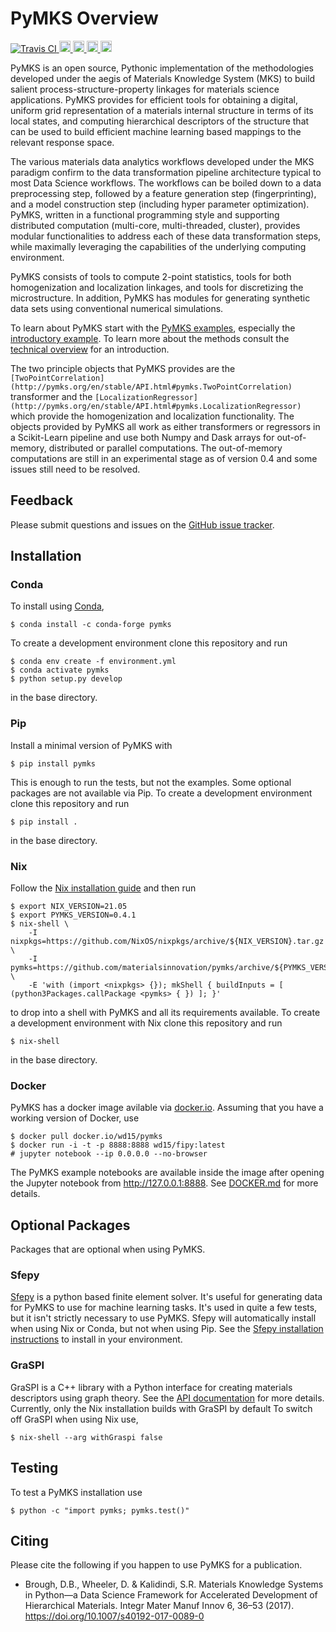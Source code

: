 # PyMKS Overview

<a href="https://travis-ci.org/materialsinnovation/pymks" target="_blank">
<img src="https://api.travis-ci.org/materialsinnovation/pymks.svg"
alt="Travis CI">
</a>
<a href="https://github.com/materialsinnovation/pymks/blob/master/LICENSE.md">
<img src="https://img.shields.io/badge/license-mit-blue.svg" alt="License" height="18">
</a>
<a href="http://pymks.readthedocs.io/en/latest/?badge=latest">
<img src="https://readthedocs.org/projects/pymks/badge/?version=latest" alt="Documentation Status" height="18">
</a>
<a href="https://pypi.python.org/pypi/pymks">
<img src="https://badge.fury.io/py/pymks.svg" alt="PyPI version" height="18">
</a>
<a href="https://circleci.com/gh/materialsinnovation/pymks">
<img src="https://circleci.com/gh/materialsinnovation/pymks.svg?style=shield" alt="Circle CI" height="18">
</a>

PyMKS is an open source, Pythonic implementation of the methodologies
developed under the aegis of Materials Knowledge System (MKS) to build
salient process-structure-property linkages for materials science
applications.  PyMKS provides for efficient tools for obtaining a
digital, uniform grid representation of a materials internal structure
in terms of its local states, and computing hierarchical descriptors
of the structure that can be used to build efficient machine learning
based mappings to the relevant response space.

The various materials data analytics workflows developed under the MKS
paradigm confirm to the data transformation pipeline architecture
typical to most Data Science workflows. The workflows can be boiled
down to a data preprocessing step, followed by a feature generation
step (fingerprinting), and a model construction step (including hyper
parameter optimization). PyMKS, written in a functional programming
style and supporting distributed computation (multi-core,
multi-threaded, cluster), provides modular functionalities to address
each of these data transformation steps, while maximally leveraging
the capabilities of the underlying computing environment.

PyMKS consists of tools to compute 2-point statistics, tools for both homogenization
and localization linkages, and tools for discretizing the microstructure. In addition,
PyMKS has modules for generating synthetic data sets using conventional numerical
simulations.

To learn about PyMKS start with the [PyMKS
examples](http://pymks.org/en/stable/EXAMPLES.rst), especially the
[introductory example](notebooks/intro.ipynb). To learn more about the
methods consult the [technical overview](notebooks/tech_overview.html)
for an introduction.

The two principle objects that PyMKS provides are the
`[TwoPointCorrelation](http://pymks.org/en/stable/API.html#pymks.TwoPointCorrelation)`
transformer and the
`[LocalizationRegressor](http://pymks.org/en/stable/API.html#pymks.LocalizationRegressor)`
which provide the homogenization and localization functionality. The
objects provided by PyMKS all work as either transformers or
regressors in a Scikit-Learn pipeline and use both Numpy and Dask
arrays for out-of-memory, distributed or parallel computations. The
out-of-memory computations are still in an experimental stage as of
version 0.4 and some issues still need to be resolved.

## Feedback

Please submit questions and issues on the [GitHub issue
tracker](https://github.com/materialsinnovation/pymks/issues).

## Installation

### Conda

To install using [Conda][conda],

    $ conda install -c conda-forge pymks

To create a development environment clone this repository and run

    $ conda env create -f environment.yml
    $ conda activate pymks
    $ python setup.py develop

in the base directory.

### Pip

Install a minimal version of PyMKS with

    $ pip install pymks

This is enough to run the tests, but not the examples. Some optional
packages are not available via Pip. To create a development
environment clone this repository and run

    $ pip install .

in the base directory.

### Nix

Follow the [Nix installation
guide](https://nixos.org/nix/manual/#chap-quick-start) and then run

    $ export NIX_VERSION=21.05
    $ export PYMKS_VERSION=0.4.1
    $ nix-shell \
        -I nixpkgs=https://github.com/NixOS/nixpkgs/archive/${NIX_VERSION}.tar.gz \
        -I pymks=https://github.com/materialsinnovation/pymks/archive/${PYMKS_VERSION}.tar.gz \
        -E 'with (import <nixpkgs> {}); mkShell { buildInputs = [ (python3Packages.callPackage <pymks> { }) ]; }'

to drop into a shell with PyMKS and all its requirements available. To
create a development environment with Nix clone this repository and
run

    $ nix-shell

in the base directory.

### Docker

PyMKS has a docker image avilable via
[docker.io](https://hub.docker.com/repository/docker/wd15/pymks). Assuming
that you have a working version of Docker, use

    $ docker pull docker.io/wd15/pymks
    $ docker run -i -t -p 8888:8888 wd15/fipy:latest
    # jupyter notebook --ip 0.0.0.0 --no-browser

The PyMKS example notebooks are available inside the image after
opening the Jupyter notebook from http://127.0.0.1:8888. See
[DOCKER.md](./DOCKER.md) for more details.

## Optional Packages

Packages that are optional when using PyMKS.

### Sfepy

[Sfepy](http://sfepy.org/doc-devel/index.html) is a python based
finite element solver. It's useful for generating data for PyMKS to
use for machine learning tasks. It's used in quite a few tests, but it
isn't strictly necessary to use PyMKS.  Sfepy will automatically
install when using Nix or Conda, but not when using Pip. See the
[Sfepy installation
instructions](http://sfepy.org/doc-devel/installation.html) to install
in your environment.

### GraSPI

GraSPI is a C++ library with a Python interface for creating materials
descriptors using graph theory. See the [API
documentation](http://pymks.org/en/stable/API.html#pymks.graph_descriptors)
for more details. Currently, only the Nix installation builds with
GraSPI by default To switch off GraSPI when using Nix use,

    $ nix-shell --arg withGraspi false

## Testing

To test a PyMKS installation use

    $ python -c "import pymks; pymks.test()"

## Citing

Please cite the following if you happen to use PyMKS for a
publication.

 - Brough, D.B., Wheeler, D. & Kalidindi, S.R. Materials Knowledge
   Systems in Python—a Data Science Framework for Accelerated
   Development of Hierarchical Materials. Integr Mater Manuf Innov 6,
   36–53 (2017). https://doi.org/10.1007/s40192-017-0089-0

[conda]: https://docs.conda.io/en/latest/
